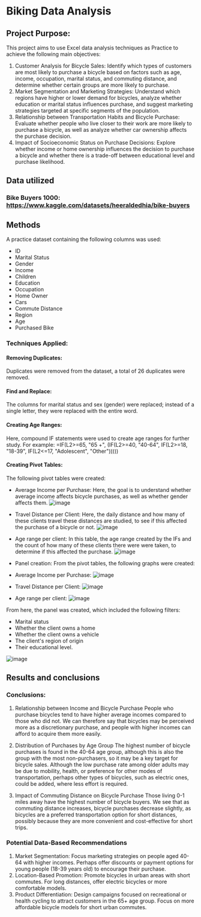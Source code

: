 # Biking Data Analysis
## Project Purpose:
This project aims to use Excel data analysis techniques as Practice to achieve the following main objectives:
1. Customer Analysis for Bicycle Sales:
Identify which types of customers are most likely to purchase a bicycle based on factors such as age, income, occupation, marital status, and commuting distance, and determine whether certain groups are more likely to purchase.
2. Market Segmentation and Marketing Strategies:
Understand which regions have higher or lower demand for bicycles, analyze whether education or marital status influences purchase, and suggest marketing strategies targeted at specific segments of the population.
3. Relationship between Transportation Habits and Bicycle Purchase:
Evaluate whether people who live closer to their work are more likely to purchase a bicycle, as well as analyze whether car ownership affects the purchase decision.
4. Impact of Socioeconomic Status on Purchase Decisions:
Explore whether income or home ownership influences the decision to purchase a bicycle and whether there is a trade-off between educational level and purchase likelihood.
## Data utilized
### Bike Buyers 1000: https://www.kaggle.com/datasets/heeraldedhia/bike-buyers

## Methods
A practice dataset containing the following columns was used:
- ID
- Marital Status
- Gender
- Income
- Children
- Education
- Occupation
- Home Owner
- Cars
- Commute Distance
- Region
- Age
- Purchased Bike

### Techniques Applied:

#### Removing Duplicates:
Duplicates were removed from the dataset, a total of 26 duplicates were removed.

#### Find and Replace:
The columns for marital status and sex (gender) were replaced; instead of a single letter, they were replaced with the entire word.

#### Creating Age Ranges:
Here, compound IF statements were used to create age ranges for further study. For example: =IF(L2>=65, "65 +", (IF(L2>=40, "40-64", IF(L2>=18, "18-39", IF(L2<=17, "Adolescent", "Other")))))

#### Creating Pivot Tables:
The following pivot tables were created:

- Average Income per Purchase:
Here, the goal is to understand whether average income affects bicycle purchases, as well as whether gender affects them.
![image](https://drive.google.com/file/d/1mvJ16VuOOtNobv_WskjBPlr07v2PrLVK/view?usp=sharing)

- Travel Distance per Client:
Here, the daily distance and how many of these clients travel these distances are studied, to see if this affected the purchase of a bicycle or not.
![image](https://drive.google.com/file/d/1lSvlUm6b5EFLol3XqT-NfzauGpyc8A7Z/view?usp=sharing)

- Age range per client:
In this table, the age range created by the IFs and the count of how many of these clients there were were taken, to determine if this affected the purchase.
![image](https://drive.google.com/file/d/1YJyfdyDkyA4Wchav6vaRtrKQHSQz_ToB/view?usp=sharing)

- Panel creation:
From the pivot tables, the following graphs were created:

- Average Income per Purchase:
![image](https://drive.google.com/file/d/155ZbCiFNV8uahYJRA4d39K_24ajU__rb/view?usp=sharing)

- Travel Distance per Client:
![image](https://drive.google.com/file/d/1fnoR8BSqO3n2SCuBhkNUDhZ5epHBItyz/view?usp=sharing)

- Age range per client:
![image](https://drive.google.com/file/d/1IhWV3ieQ86tVJnkZOXV_I8zlB69ziUHh/view?usp=sharing)

From here, the panel was created, which included the following filters:
- Marital status
- Whether the client owns a home
- Whether the client owns a vehicle
- The client's region of origin
- Their educational level.

![image](https://drive.google.com/file/d/1OgYEIoQP86eYNA1wc2pGynHXt1jmUcWl/view?usp=sharing)

## Results and conclusions
### Conclusions:
1. Relationship between Income and Bicycle Purchase
People who purchase bicycles tend to have higher average incomes compared to those who did not. We can therefore say that bicycles may be perceived more as a discretionary purchase, and people with higher incomes can afford to acquire them more easily.

2. Distribution of Purchases by Age Group
The highest number of bicycle purchases is found in the 40-64 age group, although this is also the group with the most non-purchasers, so it may be a key target for bicycle sales. Although the low purchase rate among older adults may be due to mobility, health, or preference for other modes of transportation, perhaps other types of bicycles, such as electric ones, could be added, where less effort is required.

3. Impact of Commuting Distance on Bicycle Purchase
Those living 0-1 miles away have the highest number of bicycle buyers. We see that as commuting distance increases, bicycle purchases decrease slightly, as bicycles are a preferred transportation option for short distances, possibly because they are more convenient and cost-effective for short trips.

### Potential Data-Based Recommendations
1. Market Segmentation:
Focus marketing strategies on people aged 40-64 with higher incomes.
Perhaps offer discounts or payment options for young people (18-39 years old) to encourage their purchase.
2. Location-Based Promotion:
Promote bicycles in urban areas with short commutes.
For long distances, offer electric bicycles or more comfortable models.
3. Product Differentiation:
Design campaigns focused on recreational or health cycling to attract customers in the 65+ age group.
Focus on more affordable bicycle models for short urban commutes.
